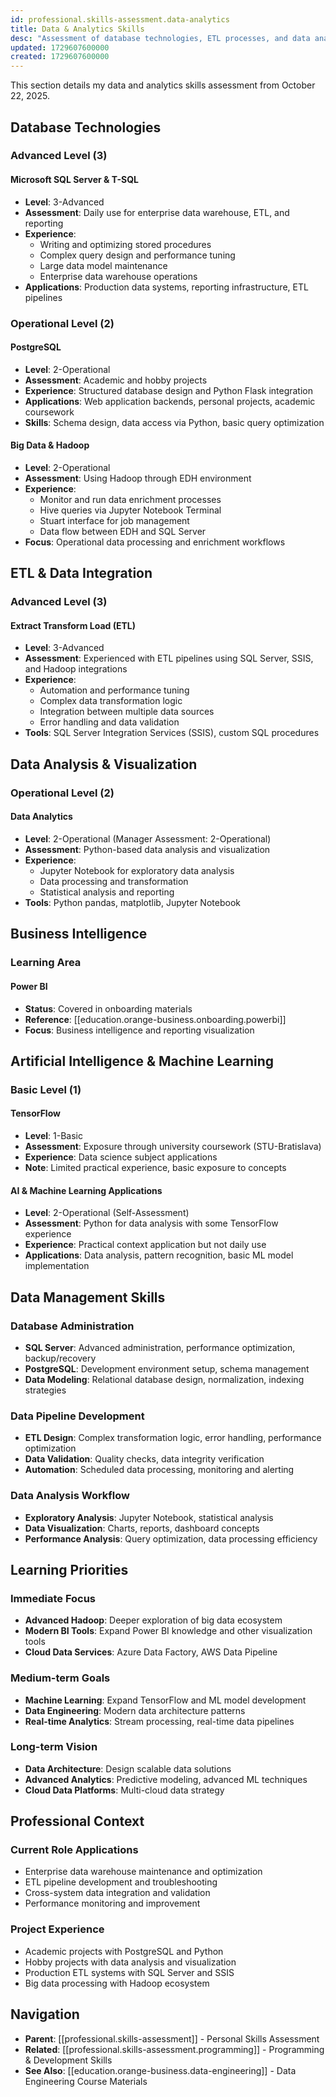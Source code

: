 ```yaml
---
id: professional.skills-assessment.data-analytics
title: Data & Analytics Skills
desc: "Assessment of database technologies, ETL processes, and data analytics capabilities"
updated: 1729607600000
created: 1729607600000
---
```


This section details my data and analytics skills assessment from October 22, 2025.

## Database Technologies

### Advanced Level (3)

#### Microsoft SQL Server & T-SQL
- **Level**: 3-Advanced
- **Assessment**: Daily use for enterprise data warehouse, ETL, and reporting
- **Experience**: 
  - Writing and optimizing stored procedures
  - Complex query design and performance tuning
  - Large data model maintenance
  - Enterprise data warehouse operations
- **Applications**: Production data systems, reporting infrastructure, ETL pipelines

### Operational Level (2)

#### PostgreSQL
- **Level**: 2-Operational
- **Assessment**: Academic and hobby projects
- **Experience**: Structured database design and Python Flask integration
- **Applications**: Web application backends, personal projects, academic coursework
- **Skills**: Schema design, data access via Python, basic query optimization

#### Big Data & Hadoop
- **Level**: 2-Operational
- **Assessment**: Using Hadoop through EDH environment
- **Experience**: 
  - Monitor and run data enrichment processes
  - Hive queries via Jupyter Notebook Terminal
  - Stuart interface for job management
  - Data flow between EDH and SQL Server
- **Focus**: Operational data processing and enrichment workflows

## ETL & Data Integration

### Advanced Level (3)

#### Extract Transform Load (ETL)
- **Level**: 3-Advanced
- **Assessment**: Experienced with ETL pipelines using SQL Server, SSIS, and Hadoop integrations
- **Experience**: 
  - Automation and performance tuning
  - Complex data transformation logic
  - Integration between multiple data sources
  - Error handling and data validation
- **Tools**: SQL Server Integration Services (SSIS), custom SQL procedures

## Data Analysis & Visualization

### Operational Level (2)

#### Data Analytics
- **Level**: 2-Operational (Manager Assessment: 2-Operational)
- **Assessment**: Python-based data analysis and visualization
- **Experience**: 
  - Jupyter Notebook for exploratory data analysis
  - Data processing and transformation
  - Statistical analysis and reporting
- **Tools**: Python pandas, matplotlib, Jupyter Notebook

## Business Intelligence

### Learning Area

#### Power BI
- **Status**: Covered in onboarding materials
- **Reference**: [[education.orange-business.onboarding.powerbi]]
- **Focus**: Business intelligence and reporting visualization

## Artificial Intelligence & Machine Learning

### Basic Level (1)

#### TensorFlow
- **Level**: 1-Basic
- **Assessment**: Exposure through university coursework (STU-Bratislava)
- **Experience**: Data science subject applications
- **Note**: Limited practical experience, basic exposure to concepts

#### AI & Machine Learning Applications
- **Level**: 2-Operational (Self-Assessment)
- **Assessment**: Python for data analysis with some TensorFlow experience
- **Experience**: Practical context application but not daily use
- **Applications**: Data analysis, pattern recognition, basic ML model implementation

## Data Management Skills

### Database Administration
- **SQL Server**: Advanced administration, performance optimization, backup/recovery
- **PostgreSQL**: Development environment setup, schema management
- **Data Modeling**: Relational database design, normalization, indexing strategies

### Data Pipeline Development
- **ETL Design**: Complex transformation logic, error handling, performance optimization
- **Data Validation**: Quality checks, data integrity verification
- **Automation**: Scheduled data processing, monitoring and alerting

### Data Analysis Workflow
- **Exploratory Analysis**: Jupyter Notebook, statistical analysis
- **Data Visualization**: Charts, reports, dashboard concepts
- **Performance Analysis**: Query optimization, data processing efficiency

## Learning Priorities

### Immediate Focus
- **Advanced Hadoop**: Deeper exploration of big data ecosystem
- **Modern BI Tools**: Expand Power BI knowledge and other visualization tools
- **Cloud Data Services**: Azure Data Factory, AWS Data Pipeline

### Medium-term Goals
- **Machine Learning**: Expand TensorFlow and ML model development
- **Data Engineering**: Modern data architecture patterns
- **Real-time Analytics**: Stream processing, real-time data pipelines

### Long-term Vision
- **Data Architecture**: Design scalable data solutions
- **Advanced Analytics**: Predictive modeling, advanced ML techniques
- **Cloud Data Platforms**: Multi-cloud data strategy

## Professional Context

### Current Role Applications
- Enterprise data warehouse maintenance and optimization
- ETL pipeline development and troubleshooting
- Cross-system data integration and validation
- Performance monitoring and improvement

### Project Experience
- Academic projects with PostgreSQL and Python
- Hobby projects with data analysis and visualization
- Production ETL systems with SQL Server and SSIS
- Big data processing with Hadoop ecosystem

## Navigation

- **Parent**: [[professional.skills-assessment]] - Personal Skills Assessment
- **Related**: [[professional.skills-assessment.programming]] - Programming & Development Skills
- **See Also**: [[education.orange-business.data-engineering]] - Data Engineering Course Materials